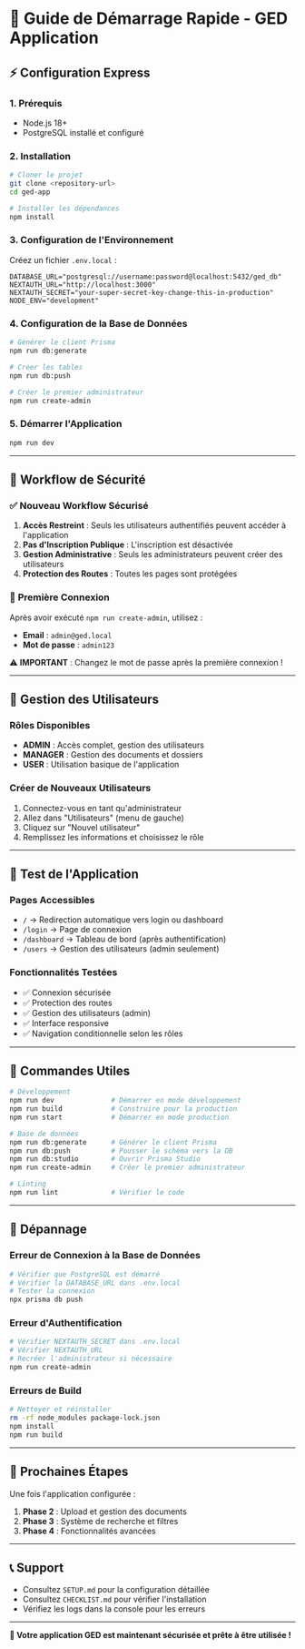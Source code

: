 # 🚀 Guide de Démarrage Rapide - GED Application

## ⚡ Configuration Express

### 1. Prérequis
- Node.js 18+
- PostgreSQL installé et configuré

### 2. Installation
```bash
# Cloner le projet
git clone <repository-url>
cd ged-app

# Installer les dépendances
npm install
```

### 3. Configuration de l'Environnement
Créez un fichier `.env.local` :
```env
DATABASE_URL="postgresql://username:password@localhost:5432/ged_db"
NEXTAUTH_URL="http://localhost:3000"
NEXTAUTH_SECRET="your-super-secret-key-change-this-in-production"
NODE_ENV="development"
```

### 4. Configuration de la Base de Données
```bash
# Générer le client Prisma
npm run db:generate

# Créer les tables
npm run db:push

# Créer le premier administrateur
npm run create-admin
```

### 5. Démarrer l'Application
```bash
npm run dev
```

---

## 🔐 Workflow de Sécurité

### ✅ **Nouveau Workflow Sécurisé**

1. **Accès Restreint** : Seuls les utilisateurs authentifiés peuvent accéder à l'application
2. **Pas d'Inscription Publique** : L'inscription est désactivée
3. **Gestion Administrative** : Seuls les administrateurs peuvent créer des utilisateurs
4. **Protection des Routes** : Toutes les pages sont protégées

### 🔑 **Première Connexion**

Après avoir exécuté `npm run create-admin`, utilisez :
- **Email** : `admin@ged.local`
- **Mot de passe** : `admin123`

⚠️ **IMPORTANT** : Changez le mot de passe après la première connexion !

---

## 👥 Gestion des Utilisateurs

### **Rôles Disponibles**
- **ADMIN** : Accès complet, gestion des utilisateurs
- **MANAGER** : Gestion des documents et dossiers
- **USER** : Utilisation basique de l'application

### **Créer de Nouveaux Utilisateurs**
1. Connectez-vous en tant qu'administrateur
2. Allez dans "Utilisateurs" (menu de gauche)
3. Cliquez sur "Nouvel utilisateur"
4. Remplissez les informations et choisissez le rôle

---

## 📱 Test de l'Application

### **Pages Accessibles**
- `/` → Redirection automatique vers login ou dashboard
- `/login` → Page de connexion
- `/dashboard` → Tableau de bord (après authentification)
- `/users` → Gestion des utilisateurs (admin seulement)

### **Fonctionnalités Testées**
- ✅ Connexion sécurisée
- ✅ Protection des routes
- ✅ Gestion des utilisateurs (admin)
- ✅ Interface responsive
- ✅ Navigation conditionnelle selon les rôles

---

## 🔧 Commandes Utiles

```bash
# Développement
npm run dev              # Démarrer en mode développement
npm run build            # Construire pour la production
npm run start            # Démarrer en mode production

# Base de données
npm run db:generate      # Générer le client Prisma
npm run db:push          # Pousser le schéma vers la DB
npm run db:studio        # Ouvrir Prisma Studio
npm run create-admin     # Créer le premier administrateur

# Linting
npm run lint             # Vérifier le code
```

---

## 🚨 Dépannage

### **Erreur de Connexion à la Base de Données**
```bash
# Vérifier que PostgreSQL est démarré
# Vérifier la DATABASE_URL dans .env.local
# Tester la connexion
npx prisma db push
```

### **Erreur d'Authentification**
```bash
# Vérifier NEXTAUTH_SECRET dans .env.local
# Vérifier NEXTAUTH_URL
# Recréer l'administrateur si nécessaire
npm run create-admin
```

### **Erreurs de Build**
```bash
# Nettoyer et réinstaller
rm -rf node_modules package-lock.json
npm install
npm run build
```

---

## 🎯 Prochaines Étapes

Une fois l'application configurée :

1. **Phase 2** : Upload et gestion des documents
2. **Phase 3** : Système de recherche et filtres
3. **Phase 4** : Fonctionnalités avancées

---

## 📞 Support

- Consultez `SETUP.md` pour la configuration détaillée
- Consultez `CHECKLIST.md` pour vérifier l'installation
- Vérifiez les logs dans la console pour les erreurs

---

**🎉 Votre application GED est maintenant sécurisée et prête à être utilisée !**

